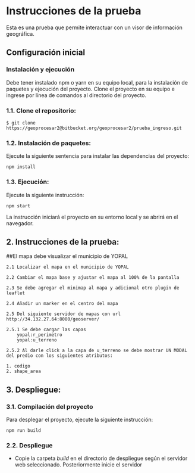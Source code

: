 # Instrucciones de la prueba
Esta es una prueba que permite interactuar con un visor de información geográfica.

## Configuración inicial

### Instalación y ejecución

Debe tener instalado npm o yarn en su equipo local, para la instalación de paquetes y ejecución del proyecto. Clone el proyecto en su equipo e ingrese por línea de comandos al directorio del proyecto.

### 1.1. Clone el repositorio:

```
$ git clone https://geoprocesar2@bitbucket.org/geoprocesar2/prueba_ingreso.git
```

### 1.2. Instalación de paquetes:
Ejecute la siguiente sentencia para instalar las dependencias del proyecto:

    npm install

### 1.3. Ejecución:
Ejecute la siguiente instrucción:

    npm start

La instrucción iniciará el proyecto en su entorno local y se abrirá en el navegador.

## 2. Instrucciones de la prueba:

##El mapa debe visualizar el municipio de YOPAL

    2.1 Localizar el mapa en el municipio de YOPAL

    2.2 Cambiar el mapa base y ajustar el mapa al 100% de la pantalla

    2.3 Se debe agregar el minimap al mapa y adicional otro plugin de leaflet 

    2.4 Añadir un marker en el centro del mapa

    2.5 Del siguiente servidor de mapas con url http://34.132.27.64:8080/geoserver/

    2.5.1 Se debe cargar las capas 
        yopal:r_perimetro
        yopal:u_terreno

    2.5.2 Al darle click a la capa de u_terreno se debe mostrar UN MODAL del predio con los siguientes atributos:

    1. codigo
    2. shape_area


## 3. Despliegue:

### 3.1. Compilación del proyecto
Para desplegar el proyecto, ejecute la siguiente instrucción:
    
    npm run build

### 2.2. Despliegue

- Copie la carpeta *build* en el directorio de despliegue según el servidor web seleccionado. Posteriormente inicie el servidor

